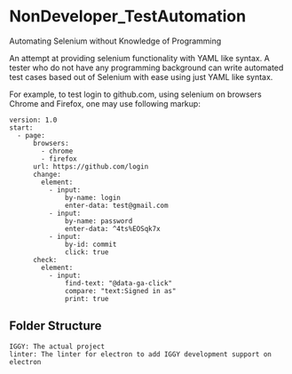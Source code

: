 # NonDeveloper_TestAutomation
Automating Selenium without Knowledge of Programming


An attempt at providing selenium functionality with YAML like syntax. A tester who do not have any programming background can write automated test cases based out of Selenium with ease using just YAML like syntax.

For example, to test login to github.com, using selenium on browsers Chrome and Firefox, one may use following markup:

    version: 1.0
    start:
      - page:
          browsers:
            - chrome
            - firefox
          url: https://github.com/login
          change:
            element:
              - input:
                  by-name: login
                  enter-data: test@gmail.com
              - input:
                  by-name: password
                  enter-data: ^4ts%EOSqk7x
              - input:
                  by-id: commit
                  click: true
          check:
            element:
              - input:
                  find-text: "@data-ga-click"
                  compare: "text:Signed in as"
                  print: true


## Folder Structure

    IGGY: The actual project
    linter: The linter for electron to add IGGY development support on electron
    

